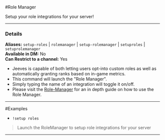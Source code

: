 #Role Manager

Setup your role integrations for your server!
***

### Details

**Aliases:** `setup-roles` | `rolemanager` | `setup-rolemanager` | `setuproles` | `setuprolemanager`   
**Available in DM:** No   
**Can Restrict to a channel:** Yes

* Jeeves is capable of both letting users opt-into custom roles as well as automatically granting ranks based on in-game metrics.
* This command will launch the "Role Manager".
* Simply typing the name of an integration will toggle it on/off.
* Please visit the [Role-Manager](/guides/role-manager) for an in depth guide on how to use the Role Manager.
***
#Examples

* `!setup roles`
>Launch the RoleManager to setup role integrations for your server
***
